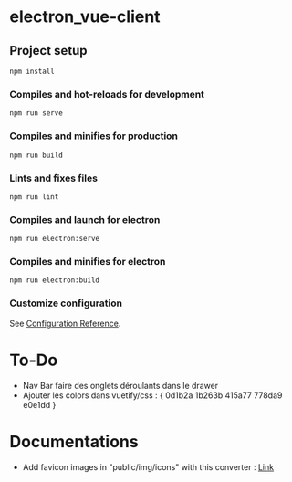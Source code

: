 # electron_vue-client

## Project setup
```
npm install
```

### Compiles and hot-reloads for development
```
npm run serve
```

### Compiles and minifies for production
```
npm run build
```

### Lints and fixes files
```
npm run lint
```

### Compiles and launch for electron
```
npm run electron:serve
```

### Compiles and minifies for electron
```
npm run electron:build
```

### Customize configuration
See [Configuration Reference](https://cli.vuejs.org/config/).

# To-Do

- Nav Bar faire des onglets déroulants dans le drawer
- Ajouter les colors dans vuetify/css : {
    0d1b2a
    1b263b
    415a77
    778da9
    e0e1dd
}

# Documentations

- Add favicon images in "public/img/icons" with this converter : [Link](https://favicon.io/favicon-converter/)